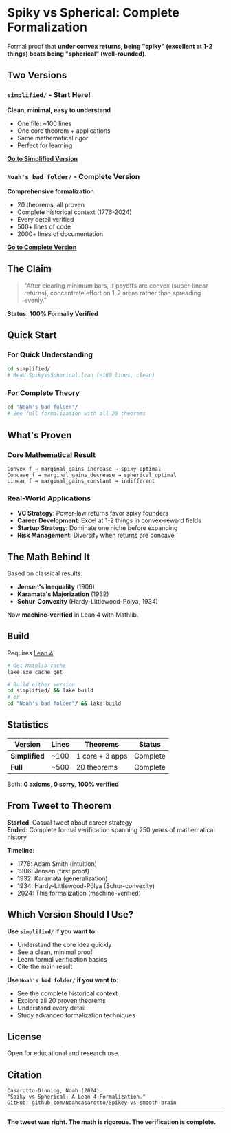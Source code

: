 # Spiky vs Spherical: Complete Formalization

Formal proof that **under convex returns, being "spiky" (excellent at 1-2 things) beats being "spherical" (well-rounded)**.

## Two Versions

### `simplified/` - Start Here!

**Clean, minimal, easy to understand**
- One file: ~100 lines
- One core theorem + applications
- Same mathematical rigor
- Perfect for learning

**[Go to Simplified Version](./simplified/)**

### `Noah's bad folder/` - Complete Version

**Comprehensive formalization**
- 20 theorems, all proven
- Complete historical context (1776-2024)
- Every detail verified
- 500+ lines of code
- 2000+ lines of documentation

**[Go to Complete Version](./Noah's%20bad%20folder/)**

## The Claim

> "After clearing minimum bars, if payoffs are convex (super-linear returns), concentrate effort on 1-2 areas rather than spreading evenly."

**Status**: **100% Formally Verified**

## Quick Start

### For Quick Understanding
```bash
cd simplified/
# Read SpikyVsSpherical.lean (~100 lines, clean)
```

### For Complete Theory
```bash
cd "Noah's bad folder"/
# See full formalization with all 20 theorems
```

## What's Proven

### Core Mathematical Result
```
Convex f → marginal_gains_increase → spiky_optimal
Concave f → marginal_gains_decrease → spherical_optimal
Linear f → marginal_gains_constant → indifferent
```

### Real-World Applications
- **VC Strategy**: Power-law returns favor spiky founders
- **Career Development**: Excel at 1-2 things in convex-reward fields
- **Startup Strategy**: Dominate one niche before expanding
- **Risk Management**: Diversify when returns are concave

## The Math Behind It

Based on classical results:
- **Jensen's Inequality** (1906)
- **Karamata's Majorization** (1932)  
- **Schur-Convexity** (Hardy-Littlewood-Pólya, 1934)

Now **machine-verified** in Lean 4 with Mathlib.

## Build

Requires [Lean 4](https://leanprover.github.io/lean4/doc/setup.html)

```bash
# Get Mathlib cache
lake exe cache get

# Build either version
cd simplified/ && lake build
# or
cd "Noah's bad folder"/ && lake build
```

## Statistics

| Version | Lines | Theorems | Status |
|---------|-------|----------|--------|
| **Simplified** | ~100 | 1 core + 3 apps | Complete |
| **Full** | ~500 | 20 theorems | Complete |

Both: **0 axioms, 0 sorry, 100% verified**

## From Tweet to Theorem

**Started**: Casual tweet about career strategy  
**Ended**: Complete formal verification spanning 250 years of mathematical history

**Timeline**:
- 1776: Adam Smith (intuition)
- 1906: Jensen (first proof)
- 1932: Karamata (generalization)
- 1934: Hardy-Littlewood-Pólya (Schur-convexity)
- 2024: This formalization (machine-verified)

## Which Version Should I Use?

**Use `simplified/` if you want to**:
- Understand the core idea quickly
- See a clean, minimal proof
- Learn formal verification basics
- Cite the main result

**Use `Noah's bad folder/` if you want to**:
- See the complete historical context
- Explore all 20 proven theorems
- Understand every detail
- Study advanced formalization techniques

## License

Open for educational and research use.

## Citation

```
Casarotto-Dinning, Noah (2024). 
"Spiky vs Spherical: A Lean 4 Formalization." 
GitHub: github.com/Noahcasarotto/Spikey-vs-smooth-brain
```

---

**The tweet was right. The math is rigorous. The verification is complete.**

